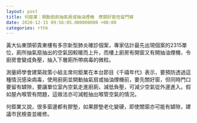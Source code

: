 ```yaml
---
layout: post
title: 何鉅業：開動廚廁抽氣扇或抽油煙機　應關好窗但留門罅
date: 2020-12-15 09:56:05.000000000 +08:00
categories: rthk
---
```


黃大仙東頭邨貴東樓有多宗新型肺炎確診個案，專家估計最先出現個案的2315單位，廁所抽氣扇抽出的空氣因較暖而上升，而樓上廚房有開窗又有開抽油煙機，令廚房會變成負壓，抽入下層廁所帶病毒的微粒。

測量師學會建築政策小組主席何鉅業在本台節目《千禧年代》表示，要預防透過這種情況感染病毒，使用廚廁並開動抽氣扇或抽油煙機前，要先關好窗，但同時門口要留有罅隙，要讓單位室內空氣走進廚廁，減低負壓，可減少空氣從外邊進入。假如屋內喉管有問題，這做法亦可減輕抽出喉管空氣的情況。

何鉅業又說，很多窗邊都有膠墊，如果膠墊老化變硬，即使關窗亦可能有罅隙，建議市民檢查並維修。
